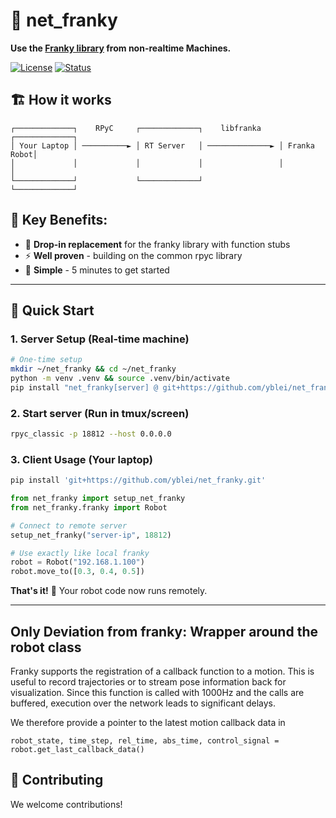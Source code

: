 # 🤖 net_franky

**Use the [Franky library](https://github.com/TimSchneider42/franky) from non-realtime Machines.**

[![License](https://img.shields.io/badge/license-MIT-green.svg)](LICENSE)
[![Status](https://img.shields.io/badge/status-alpha-orange.svg)]()


## 🏗️ How it works

```
┌─────────────┐    RPyC     ┌─────────────┐    libfranka    ┌─────────────┐
│ Your Laptop │ ──────────► │ RT Server   │ ──────────────► │ Franka Robot│
│             │             │             │                 │             │
└─────────────┘             └─────────────┘                 └─────────────┘
```


## 🎯 Key Benefits:
- 🔌 **Drop-in replacement** for the franky library with function stubs
- ⚡ **Well proven** - building on the common rpyc library
- 🚀 **Simple** - 5 minutes to get started

---

## 🚀 Quick Start

### 1. Server Setup (Real-time machine)
```bash
# One-time setup
mkdir ~/net_franky && cd ~/net_franky
python -m venv .venv && source .venv/bin/activate
pip install "net_franky[server] @ git+https://github.com/yblei/net_franky.git"
```

### 2. Start server (Run in tmux/screen)
```bash
rpyc_classic -p 18812 --host 0.0.0.0
```

### 3. Client Usage (Your laptop)
```bash
pip install 'git+https://github.com/yblei/net_franky.git'
```

```python
from net_franky import setup_net_franky
from net_franky.franky import Robot

# Connect to remote server
setup_net_franky("server-ip", 18812)

# Use exactly like local franky
robot = Robot("192.168.1.100")
robot.move_to([0.3, 0.4, 0.5])
```

**That's it!** 🎉 Your robot code now runs remotely.


---

## Only Deviation from franky: Wrapper around the robot class
Franky supports the registration of a callback function to a motion. 
This is useful to record trajectories or to stream pose information back for visualization. 
Since this function is called with 1000Hz and the calls are buffered, execution over the network leads to significant delays. 

We therefore provide a pointer to the latest motion callback data in 

```pyton
robot_state, time_step, rel_time, abs_time, control_signal = robot.get_last_callback_data()
```


## 🤝 Contributing

We welcome contributions!
